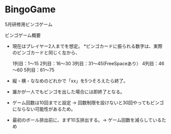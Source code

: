 # BingoGame
5月研修用ビンゴゲーム

ビンゴゲーム概要
* 現在はプレイヤー2人までを想定。
*ビンゴカードに振られる数字は、実際のビンゴカードと同じく左から、

	1列目：1～15
	2列目：16～30
	3列目：31～45(FreeSpaceあり）
	4列目：46～60
	5列目：61～75

* 縦・横・ななめのどれかで「xx」を5つそろえたら終了。
* 誰かが一人でもビンゴを出した場合には即終了となる。
* ゲーム回数は10回までと設定 → 回数制限を設けないと30回やってもビンゴにならない可能性があるため。
* 最初のボール排出前に、まず10玉排出する。→ ゲーム回数を減らしているため
